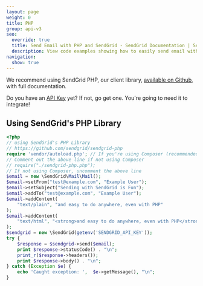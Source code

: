 ```yaml
---
layout: page
weight: 0
title: PHP
group: api-v3
seo:
  override: true
  title: Send Email with PHP and SendGrid - SendGrid Documentation | SendGrid
  description: View code examples showing how to easily send email with PHP using cURL and SendGrid. Further explore SendGrid's email sending PHP library.
navigation:
  show: true
---
```

<call-out>

We recommend using SendGrid PHP, our client library, [available on Github](https://github.com/sendgrid/sendgrid-php), with full documentation.

</call-out>

<call-out>

Do you have an [API Key](https://app.sendgrid.com/settings/api_keys) yet? If not, go get one. You're going to need it to integrate!

</call-out>

## Using SendGrid's PHP Library
```php
<?php
// using SendGrid's PHP Library
// https://github.com/sendgrid/sendgrid-php
require 'vendor/autoload.php'; // If you're using Composer (recommended)
// Comment out the above line if not using Composer
// require("./sendgrid-php.php");
// If not using Composer, uncomment the above line
$email = new \SendGrid\Mail\Mail();
$email->setFrom("test@example.com", "Example User");
$email->setSubject("Sending with SendGrid is Fun");
$email->addTo("test@example.com", "Example User");
$email->addContent(
    "text/plain", "and easy to do anywhere, even with PHP"
);
$email->addContent(
    "text/html", "<strong>and easy to do anywhere, even with PHP</strong>"
);
$sendgrid = new \SendGrid(getenv('SENDGRID_API_KEY'));
try {
    $response = $sendgrid->send($email);
    print $response->statusCode() . "\n";
    print_r($response->headers());
    print $response->body() . "\n";
} catch (Exception $e) {
    echo 'Caught exception: ',  $e->getMessage(), "\n";
}
```